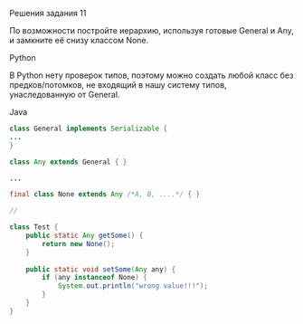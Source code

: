Решения задания 11

По возможности постройте иерархию, используя готовые General и Any, и замкните её снизу классом None.

Python

В Python нету проверок типов, поэтому можно создать любой класс без предков/потомков, не входящий в нашу систему типов, унаследованную от General.

Java
```java
class General implements Serializable {
...
}

class Any extends General { }

...

final class None extends Any /*A, B, ....*/ { }

//

class Test {
    public static Any getSome() {
        return new None();
    }
    
    public static void setSome(Any any) {
        if (any instanceof None) {
            System.out.println("wrong value!!!");
        }
    }
}

```
